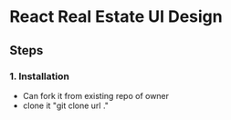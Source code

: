# React Real Estate UI Design

## Steps

### 1. Installation

- Can fork it from existing repo of owner
- clone it "git clone url ."
